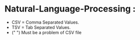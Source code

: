 # Natural-Language-Processing :

- CSV = Comma Separated Values.
- TSV = Tab Separated Values.
- (" ") Must be a problem of CSV file
